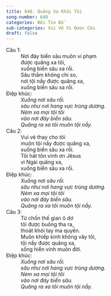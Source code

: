```yaml
---
title: 648. Quăng Xa Khỏi Tôi
song-number: 648
categories: Đời Tín Đồ
sub-categories: Vui Vẻ Vì Được Cứu
draft: false
---
```

<dl><dt>Câu 1:</dt><dd data-verse="1">Nơi đáy biển sâu muôn vi phạm <br/>được quăng xa tôi, <br/>xuống biển sâu xa rồi. <br/>Sâu thẳm không chi so, <br/>nơi tội nầy được quăng xa, <br/>xuống biển sâu xa rồi. </dd><dt>Điệp khúc:</dt><dd data-chorus="1"><em>Xuống nơi sâu rồi. <br/>sâu như nơi hang vực trùng dương. <br/>Ném xa mọi tội tôi <br/>vào nơi đáy biển sâu. <br/>Quăng ra xa tôi muôn tội nầy. </em></dd><dt>Câu 2:</dt><dd data-verse="2">Vui vẻ thay cho tôi <br/>muôn tội nầy được quăng xa, <br/>xuống biển sâu xa rồi. <br/>Tôi hát tôn vinh ơn Jêsus <br/>vì Ngài quăng xa, <br/>xuống biển sâu xa rồi. </dd><dt>Điệp khúc:</dt><dd data-chorus="1"><em>Xuống nơi sâu rồi. <br/>sâu như nơi hang vực trùng dương. <br/>Ném xa mọi tội tôi <br/>vào nơi đáy biển sâu. <br/>Quăng ra xa tôi muôn tội nầy. </em></dd><dt>Câu 3:</dt><dd data-verse="3">Từ chốn thế gian ô dơ <br/>tôi được buông tha ra, <br/>thoát khỏi tay ma quyền. <br/>Muôn khiếp kinh không vây tôi, <br/>tội nầy được quăng xa, <br/>sống hiển vinh muôn đời. </dd><dt>Điệp khúc:</dt><dd data-chorus="1"><em>Xuống nơi sâu rồi. <br/>sâu như nơi hang vực trùng dương. <br/>Ném xa mọi tội tôi <br/>vào nơi đáy biển sâu. <br/>Quăng ra xa tôi muôn tội nầy. </em></dd></dl>